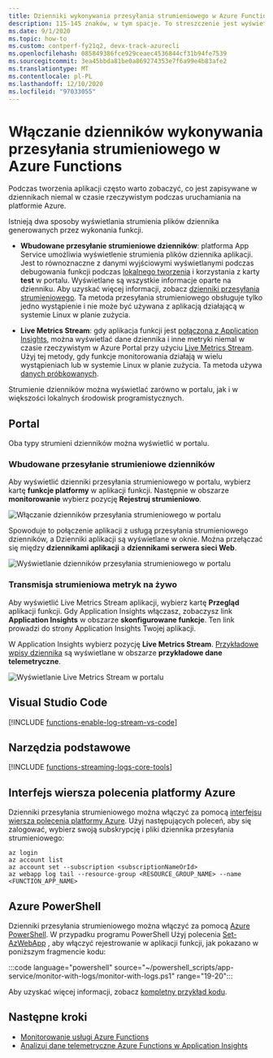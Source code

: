 ```yaml
---
title: Dzienniki wykonywania przesyłania strumieniowego w Azure Functions
description: 115-145 znaków, w tym spacje. To streszczenie jest wyświetlane w wynikach wyszukiwania.
ms.date: 9/1/2020
ms.topic: how-to
ms.custom: contperf-fy21q2, devx-track-azurecli
ms.openlocfilehash: 085849386fce929ceaec4536844cf31b94fe7539
ms.sourcegitcommit: 3ea45bbda81be0a869274353e7f6a99e4b83afe2
ms.translationtype: MT
ms.contentlocale: pl-PL
ms.lasthandoff: 12/10/2020
ms.locfileid: "97033055"
---
```

# <a name="enable-streaming-execution-logs-in-azure-functions"></a>Włączanie dzienników wykonywania przesyłania strumieniowego w Azure Functions

Podczas tworzenia aplikacji często warto zobaczyć, co jest zapisywane w dziennikach niemal w czasie rzeczywistym podczas uruchamiania na platformie Azure.

Istnieją dwa sposoby wyświetlania strumienia plików dziennika generowanych przez wykonania funkcji.

* **Wbudowane przesyłanie strumieniowe dzienników**: platforma App Service umożliwia wyświetlenie strumienia plików dziennika aplikacji. Jest to równoznaczne z danymi wyjściowymi wyświetlanymi podczas debugowania funkcji podczas [lokalnego tworzenia](functions-develop-local.md) i korzystania z karty **test** w portalu. Wyświetlane są wszystkie informacje oparte na dzienniku. Aby uzyskać więcej informacji, zobacz [dzienniki przesyłania strumieniowego](../app-service/troubleshoot-diagnostic-logs.md#stream-logs). Ta metoda przesyłania strumieniowego obsługuje tylko jedno wystąpienie i nie może być używana z aplikacją działającą w systemie Linux w planie zużycia.

* **Live Metrics Stream**: gdy aplikacja funkcji jest [połączona z Application Insights](configure-monitoring.md#enable-application-insights-integration), można wyświetlać dane dziennika i inne metryki niemal w czasie rzeczywistym w Azure Portal przy użyciu [Live Metrics Stream](../azure-monitor/app/live-stream.md). Użyj tej metody, gdy funkcje monitorowania działają w wielu wystąpieniach lub w systemie Linux w planie zużycia. Ta metoda używa [danych próbkowanych](configure-monitoring.md#configure-sampling).

Strumienie dzienników można wyświetlać zarówno w portalu, jak i w większości lokalnych środowisk programistycznych. 

## <a name="portal"></a>Portal

Oba typy strumieni dzienników można wyświetlić w portalu.

### <a name="built-in-log-streaming"></a>Wbudowane przesyłanie strumieniowe dzienników

Aby wyświetlić dzienniki przesyłania strumieniowego w portalu, wybierz kartę **funkcje platformy** w aplikacji funkcji. Następnie w obszarze **monitorowanie** wybierz pozycję **Rejestruj strumieniowo**.

![Włączanie dzienników przesyłania strumieniowego w portalu](./media/functions-monitoring/enable-streaming-logs-portal.png)

Spowoduje to połączenie aplikacji z usługą przesyłania strumieniowego dzienników, a Dzienniki aplikacji są wyświetlane w oknie. Można przełączać się między **dziennikami aplikacji** a **dziennikami serwera sieci Web**.  

![Wyświetlanie dzienników przesyłania strumieniowego w portalu](./media/functions-monitoring/streaming-logs-window.png)

### <a name="live-metrics-stream"></a>Transmisja strumieniowa metryk na żywo

Aby wyświetlić Live Metrics Stream aplikacji, wybierz kartę **Przegląd** aplikacji funkcji. Gdy Application Insights włączasz, zobaczysz link **Application Insights** w obszarze **skonfigurowane funkcje**. Ten link prowadzi do strony Application Insights Twojej aplikacji.

W Application Insights wybierz pozycję **Live Metrics Stream**. [Przykładowe wpisy dziennika](configure-monitoring.md#configure-sampling) są wyświetlane w obszarze **przykładowe dane telemetryczne**.

![Wyświetlanie Live Metrics Stream w portalu](./media/functions-monitoring/live-metrics-stream.png) 

## <a name="visual-studio-code"></a>Visual Studio Code

[!INCLUDE [functions-enable-log-stream-vs-code](../../includes/functions-enable-log-stream-vs-code.md)]

## <a name="core-tools"></a>Narzędzia podstawowe

[!INCLUDE [functions-streaming-logs-core-tools](../../includes/functions-streaming-logs-core-tools.md)]

## <a name="azure-cli"></a>Interfejs wiersza polecenia platformy Azure

Dzienniki przesyłania strumieniowego można włączyć za pomocą [interfejsu wiersza polecenia platformy Azure](/cli/azure/install-azure-cli). Użyj następujących poleceń, aby się zalogować, wybierz swoją subskrypcję i pliki dziennika przesyłania strumieniowego:

```azurecli
az login
az account list
az account set --subscription <subscriptionNameOrId>
az webapp log tail --resource-group <RESOURCE_GROUP_NAME> --name <FUNCTION_APP_NAME>
```

## <a name="azure-powershell"></a>Azure PowerShell

Dzienniki przesyłania strumieniowego można włączyć za pomocą [Azure PowerShell](/powershell/azure/). W przypadku programu PowerShell Użyj polecenia [Set-AzWebApp](/powershell/module/az.websites/set-azwebapp) , aby włączyć rejestrowanie w aplikacji funkcji, jak pokazano w poniższym fragmencie kodu: 

:::code language="powershell" source="~/powershell_scripts/app-service/monitor-with-logs/monitor-with-logs.ps1" range="19-20":::

Aby uzyskać więcej informacji, zobacz [kompletny przykład kodu](../app-service/scripts/powershell-monitor.md#sample-script). 

## <a name="next-steps"></a>Następne kroki

+ [Monitorowanie usługi Azure Functions](functions-monitoring.md)
+ [Analizuj dane telemetryczne Azure Functions w Application Insights](analyze-telemetry-data.md)
